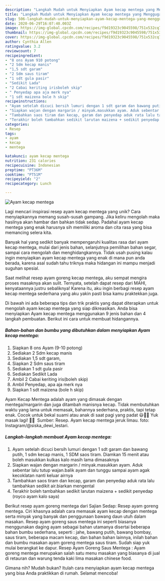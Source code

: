 ```yaml
---
description: "Langkah Mudah untuk Menyiapkan Ayam kecap mentega yang Menggugah Selera"
title: "Langkah Mudah untuk Menyiapkan Ayam kecap mentega yang Menggugah Selera"
slug: 506-langkah-mudah-untuk-menyiapkan-ayam-kecap-mentega-yang-menggugah-selera
date: 2020-06-29T16:07:40.003Z
image: https://img-global.cpcdn.com/recipes/f9d19323c9045598/751x532cq70/ayam-kecap-mentega-foto-resep-utama.jpg
thumbnail: https://img-global.cpcdn.com/recipes/f9d19323c9045598/751x532cq70/ayam-kecap-mentega-foto-resep-utama.jpg
cover: https://img-global.cpcdn.com/recipes/f9d19323c9045598/751x532cq70/ayam-kecap-mentega-foto-resep-utama.jpg
author: Cynthia Allen
ratingvalue: 3.2
reviewcount: 7
recipeingredient:
- "8 ons Ayam 910 potong"
- "2 Sdm kecap manis"
- "1,5 sdt garam"
- "2 Sdm saus tiram"
- "1 sdt gula pasir"
- "Sedikit Lada"
- "2 Cabai keriting irisboleh skip"
- " Penyedap apa aja merk nya"
- "1 sdt maizena bole h skip"
recipeinstructions:
- "Ayam setelah dicuci bersih lumuri dengan 1 sdt garam dan bawang putih, 1 sdm kecap manis, 1 SDM saos tiram. Diamkan 15 menit atau boleh masukkan kulkas kalo masih lama dimasaknya"
- "Siapkan wajan dengan margarin / minyak.masukkan ayam. Aduk sebentar lalu tutup wajan.balik ayam dan tunggu sampai ayam agak kecoklatan nanti keluar airnya"
- "Tambahkan saos tiram dan kecap, garam dan penyedap aduk rata lalu tambahkan sedikit air.biarkan mengental"
- "Terakhir boleh tambahkan sedikit larutan maizena + sedikit penyedap (royco ayam kalo saya)"
categories:
- Resep
tags:
- ayam
- kecap
- mentega

katakunci: ayam kecap mentega 
nutrition: 231 calories
recipecuisine: Indonesian
preptime: "PT36M"
cooktime: "PT51M"
recipeyield: "2"
recipecategory: Lunch

---
```



![Ayam kecap mentega](https://img-global.cpcdn.com/recipes/f9d19323c9045598/751x532cq70/ayam-kecap-mentega-foto-resep-utama.jpg)

Lagi mencari inspirasi resep ayam kecap mentega yang unik? Cara menyiapkannya memang susah-susah gampang. Jika keliru mengolah maka hasilnya akan hambar dan bahkan tidak sedap. Padahal ayam kecap mentega yang enak harusnya sih memiliki aroma dan cita rasa yang bisa memancing selera kita.

Banyak hal yang sedikit banyak mempengaruhi kualitas rasa dari ayam kecap mentega, mulai dari jenis bahan, selanjutnya pemilihan bahan segar, sampai cara mengolah dan menghidangkannya. Tidak usah pusing kalau ingin menyiapkan ayam kecap mentega yang enak di mana pun anda berada, karena asal sudah tahu triknya maka hidangan ini mampu menjadi suguhan spesial.

Saat melihat resep ayam goreng kecap mentega, aku sempat mengira proses masaknya akan sulit. Ternyata, setelah dapat resep dari MAHI, kenyataannya justru sebaliknya! Karena itu, aku ingin berbagi resep ayam kecap mentega sederhana yang aku yakin pasti bisa kamu praktekkan juga.


Di bawah ini ada beberapa tips dan trik praktis yang dapat diterapkan untuk mengolah ayam kecap mentega yang siap dikreasikan. Anda bisa menyiapkan Ayam kecap mentega menggunakan 9 jenis bahan dan 4 langkah pembuatan. Berikut ini cara untuk membuat hidangannya.

<!--inarticleads1-->

##### Bahan-bahan dan bumbu yang dibutuhkan dalam menyiapkan Ayam kecap mentega:

1. Siapkan 8 ons Ayam (9-10 potong)
1. Sediakan 2 Sdm kecap manis
1. Sediakan 1,5 sdt garam,
1. Siapkan 2 Sdm saus tiram
1. Sediakan 1 sdt gula pasir
1. Sediakan Sedikit Lada
1. Ambil 2 Cabai keriting iris(boleh skip)
1. Ambil  Penyedap, apa aja merk nya
1. Siapkan 1 sdt maizena (bole h skip)


Ayam Kecap Mentega adalah ayam yang dimasak dengan mentega/margarin dan juga ditambah manisnya kecap. Tidak membutuhkan waktu yang lama untuk memasak, bahannya sederhana, praktis, tapi tetap enak. Cocok untuk bekal suami atau anak di saat pagi yang padat 😃👍🏻 Yuk masak lagi! 👩‍🍳 ️ Sumber: Resep. Ayam kecap mentega jeruk limau. foto: Instagram/@siska_dewi_lestari. 

<!--inarticleads2-->

##### Langkah-langkah membuat Ayam kecap mentega:

1. Ayam setelah dicuci bersih lumuri dengan 1 sdt garam dan bawang putih, 1 sdm kecap manis, 1 SDM saos tiram. Diamkan 15 menit atau boleh masukkan kulkas kalo masih lama dimasaknya
1. Siapkan wajan dengan margarin / minyak.masukkan ayam. Aduk sebentar lalu tutup wajan.balik ayam dan tunggu sampai ayam agak kecoklatan nanti keluar airnya
1. Tambahkan saos tiram dan kecap, garam dan penyedap aduk rata lalu tambahkan sedikit air.biarkan mengental
1. Terakhir boleh tambahkan sedikit larutan maizena + sedikit penyedap (royco ayam kalo saya)


Berikut resep ayam goreng mentega dari Sajian Sedap: Resep ayam goreng mentega. Ciri khasnya adalah cara memasak ayam kecap dengan mentega serta minyak yang banyak dan penggunaan bawang daun utuh dalam masakan. Resep ayam goreng saus mentega ini seperti biasanya menggunakan daging ayam sebagai bahan utamanya disertai beberapa bahan bumbu sederhana, seperti : jahe, bawang putih, bawang bombay, saus tiram, beberapa macam kecap, dan bahan bahan lainnya, inilah bahan dan bumbu masakan ayam goreng mentega saus tiram. Sudah siap yuk mulai berangkat ke dapur. Resep Ayam Goreng Saus Mentega : Ayam goreng mentega merupakan salah satu menu masakan yang biasanya di jual di retauran dan warung tenda kaki lima masakan chinese food. 

Gimana nih? Mudah bukan? Itulah cara menyiapkan ayam kecap mentega yang bisa Anda praktikkan di rumah. Selamat mencoba!
